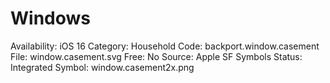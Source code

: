 # Windows

Availability: iOS 16
Category: Household
Code: backport.window.casement
File: window.casement.svg
Free: No
Source: Apple SF Symbols
Status: Integrated
Symbol: window.casement2x.png